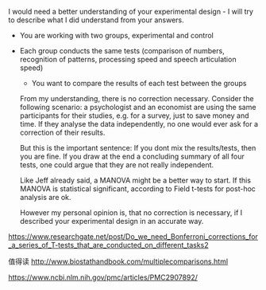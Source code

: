 I would need a better understanding of your experimental design - I will try to describe what I did understand from your answers.

* You are working with two groups,  experimental and control
* Each group conducts the same tests (comparison of numbers,  recognition of patterns,  processing speed and speech articulation speed)
	* You want to compare the results of each test between the groups
	
	From my understanding,  there is no correction necessary. Consider the following scenario: a psychologist and an economist are using the same participants for their studies,  e.g. for a survey,  just to save money and time. If they analyse the data independently,  no one would ever ask for a correction of their results.
	
	But this is the important sentence: If you dont mix the results/tests,  then you are fine. If you draw at the end a concluding summary of all four tests,  one could argue that they are not really independent.
	
	Like Jeff already said,  a MANOVA might be a better way to start. If this MANOVA is statistical significant,  according to Field t-tests for post-hoc analysis are ok. 
	
	However my personal opinion is,  that no correction is necessary,  if I described your experimental design in an accurate way.

https://www.researchgate.net/post/Do_we_need_Bonferroni_corrections_for_a_series_of_T-tests_that_are_conducted_on_different_tasks2


值得读  http://www.biostathandbook.com/multiplecomparisons.html

https://www.ncbi.nlm.nih.gov/pmc/articles/PMC2907892/



